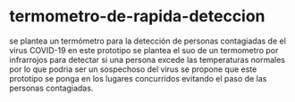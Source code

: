 # termometro-de-rapida-deteccion
se plantea un termómetro para la detección de personas contagiadas de el virus COVID-19
en este prototipo se plantea el suo de un termometro por infrarrojos para detectar si una persona excede las temperaturas normales por lo que podria ser un sospechoso del virus se propone que este prototipo se ponga en los lugares concurridos evitando el paso de las personas contagiadas.
